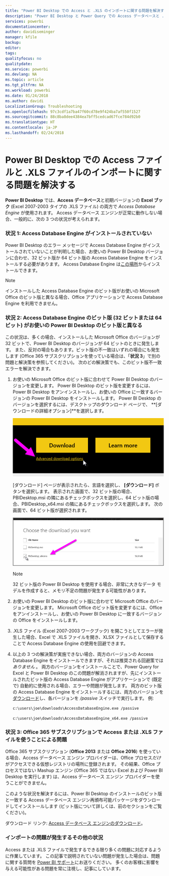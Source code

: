 ```yaml
---
title: "Power BI Desktop での Access と .XLS のインポートに関する問題を解決する"
description: "Power BI Desktop と Power Query での Access データベースと .XLS スプレッドシートのインポート問題を解決する"
services: powerbi
documentationcenter: 
author: davidiseminger
manager: kfile
backup: 
editor: 
tags: 
qualityfocus: no
qualitydate: 
ms.service: powerbi
ms.devlang: NA
ms.topic: article
ms.tgt_pltfrm: NA
ms.workload: powerbi
ms.date: 01/24/2018
ms.author: davidi
LocalizationGroup: Troubleshooting
ms.openlocfilehash: 97c3cdf1a7ba47f60cd78e9f424ba7af550f1527
ms.sourcegitcommit: 88c8ba8dee4384ea7bff5cedcad67fce784d92b0
ms.translationtype: HT
ms.contentlocale: ja-JP
ms.lasthandoff: 02/24/2018
---
```

# <a name="resolve-issues-importing-access-and-xls-files-in-power-bi-desktop"></a>Power BI Desktop での Access ファイルと .XLS ファイルのインポートに関する問題を解決する
**Power BI Desktop** では、**Access データベース**と初期バージョンの **Excel ブック** (Excel 2007-2003 タイプの .XLS ファイル) の両方で *Access Database Engine* が使用されます。 Access データベース エンジンが正常に動作しない場合、一般的に、次の 3 つの状況が考えられます。

### <a name="situation-1-no-access-database-engine-installed"></a>状況 1: Access Database Engine がインストールされていない
Power BI Desktop のエラー メッセージで Access Database Engine がインストールされていないことが判明した場合、お使いの Power BI Desktop バージョンに合わせ、32 ビット版か 64 ビット版の Access Database Engine をインストールする必要があります。 Access Database Engine は[この場所](http://www.microsoft.com/en-us/download/details.aspx?id=13255)からインストールできます。

>[!NOTE]
>インストールした Access Database Engine のビット版がお使いの Microsoft Office のビット版と異なる場合、Office アプリケーションで Access Database Engine を利用できません。

### <a name="situation-2-the-access-database-engine-bit-version-32-bit-or-64-bit-is-different-from-your-power-bi-desktop-bit-version"></a>状況 2: Access Database Engine のビット版 (32 ビットまたは 64 ビット) がお使いの Power BI Desktop のビット版と異なる
この状況は、多くの場合、インストールした Microsoft Office のバージョンが 32 ビットで、Power BI Desktop のバージョンが 64 ビットのときに発生します。 また、反対の場合もあります。ビット版の不一致はいずれの場合にも発生します (Office 365 サブスクリプションを使っている場合は、「**状況 3**」で別の問題と解決策を参照してください)。 次のどの解決策でも、このビット版不一致エラーを解決できます。

1. お使いの Microsoft Office のビット版に合わせて Power BI Desktop のバージョンを変更します。 Power BI Desktop のビット版を変更するには、Power BI Desktop をアンインストールし、お使いの Office に一致するバージョンの Power BI Desktop をインストールします。 Power BI Desktop のバージョンを選択するには、デスクトップのダウンロード ページで、 **[ダウンロードの詳細オプション]**を選択します。
   
   ![](media/desktop-access-database-errors/desktop-access-errors-1.png)
   
   [ダウンロード] ページが表示されたら、言語を選択し、 **[ダウンロード]** ボタンを選択します。 表示された画面で、32 ビット版の場合、PBIDesktop.msi の隣にあるチェックボックスを選択し、64 ビット版の場合、PBIDesktop_x64.msi の隣にあるチェックボックスを選択します。 次の画面で、64 ビット版が選択されます。
   
   ![](media/desktop-access-database-errors/desktop-access-errors-2.png)
   
   >[!NOTE]
   >32 ビット版の Power BI Desktop を使用する場合、非常に大きなデータ モデルを作成すると、メモリ不足の問題が発生する可能性があります。
2. お使いの Power BI Desktop のビット版に合わせて Microsoft Office のバージョンを変更します。 Microsoft Office のビット版を変更するには、Office をアンインストールし、お使いの Power BI Desktop に一致するバージョンの Office をインストールします。
3. .XLS ファイル (Excel 2007-2003 ワークブック) を開こうとしてエラーが発生した場合、Excel で .XLS ファイルを開き、XLSX ファイルとして保存することで Access Database Engine の使用を回避できます。
4. 以上の 3 つの解決策が実施できない場合、両方のバージョンの Access Database Engine をインストールできますが、それは推奨される回避策では *ありません* 。 両方のバージョンをインストールことで、Power Query for Excel と Power BI Desktop のこの問題が解消されますが、先にインストールされたビット版の Access Database Engine がアプリケーションで (既定で) 自動的に使用される場合、エラーや問題が発生します。 両方のビット版の Access Database Engine をインストールするには、両方のバージョンを[ダウンロード](http://www.microsoft.com/en-us/download/details.aspx?id=13255)し、各バージョンを */passive* スイッチで実行します。 例:
   
       c:\users\joe\downloads\AccessDatabaseEngine.exe /passive
   
       c:\users\joe\downloads\AccessDatabaseEngine_x64.exe /passive

### <a name="situation-3-trouble-using-access-or-xls-files-with-an-office-365-subscription"></a>状況 3: Office 365 サブスクリプションで Access または .XLS ファイルを使うことによる問題
Office 365 サブスクリプション (**Office 2013** または **Office 2016**) を使っている場合、Access データベース エンジン プロバイダーは、Office プロセス*だけ*がアクセスできる仮想レジストリの場所に登録されます。 その結果、Office プロセスではない Mashup エンジン (Office 365 ではない Excel および Power BI Desktop を実行します) は、Access データベース エンジン プロバイダーを使うことができません。

このような状況を解決するには、Power BI Desktop のインストールのビット版と一致する Access データベース エンジン再頒布可能パッケージをダウンロードしてインストールします (ビット版について詳しくは、前のセクションをご覧ください)。

ダウンロード リンク: [Access データベース エンジンのダウンロード](http://www.microsoft.com/en-us/download/details.aspx?id=13255)。

### <a name="other-situations-that-cause-import-issues"></a>インポートの問題が発生するその他の状況
Access または .XLS ファイルで発生するできる限り多くの問題に対応するように作業しています。 この記事で説明されていない問題が発生した場合は、問題に関する質問を [Power BI サポート](https://powerbi.microsoft.com/support/)にお送りください。 多くのお客様に影響を与える可能性がある問題を常に注視し、記事にしています。

